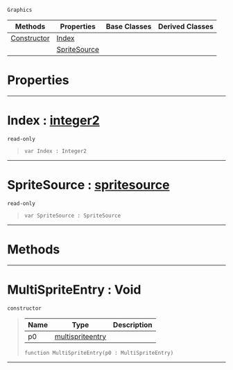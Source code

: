  `Graphics`

|Methods|Properties|Base Classes|Derived Classes|
|---|---|---|---|
|[Constructor](multispriteentry.md#multispriteentry-void)|[Index](multispriteentry.md#index-zilch-engine-docume)| | |
| |[SpriteSource](multispriteentry.md#spritesource-zilch-engine)| | |


 #  Properties


---  
 #  Index : [integer2](../nada_base_types/integer2.md)

 `read-only`

> 
> ```TS:Nada
> var Index : Integer2


---  
 #  SpriteSource : [spritesource](spritesource.md)

 `read-only`

> 
> ```TS:Nada
> var SpriteSource : SpriteSource


---  
 #  Methods


---  
 #  MultiSpriteEntry : Void

 `constructor`

> 
> |Name|Type|Description|
> |---|---|---|
> |p0|[multispriteentry](multispriteentry.md)| |
> ```TS:Nada
> function MultiSpriteEntry(p0 : MultiSpriteEntry)
> ``` 


---  
 

 